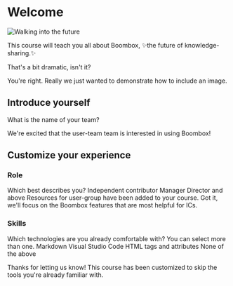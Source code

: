 # Welcome

![Walking into the future](future.jpg)

This course will teach you all about Boombox, ✨the future of knowledge-sharing.✨

<user-reply>That's a bit dramatic, isn't it?</user-reply>

You're right. Really we just wanted to demonstrate how to include an image.

## Introduce yourself

<short-text-question id='user-team'>
What is the name of your team?
</short-text-question>

We're excited that the <echo>user-team</echo> team is interested in using Boombox!

## Customize your experience

### Role

<single-select-question id='user-group'>
Which best describes you?
<choice value='ics'>Independent contributor</choice>
<choice value='managers'>Manager</choice>
<choice value='leaders'>Director and above</choice>
</single-select-question>

<show if='user-group is managers or user-group is leaders'>
Resources for <echo>user-group</echo> have been added to your course.
</show>

<show if='user-group is ics'>
Got it, we'll focus on the Boombox features that are most helpful for ICs.
</show>

### Skills

<multi-select-question id='known-skills'>
Which technologies are you already comfortable with? You can select more than one.
<choice value='markdown'>Markdown</choice>
<choice value='vscode'>Visual Studio Code</choice>
<choice value='tags'>HTML tags and attributes</choice>
<choice value='none'>None of the above</choice>
</multi-select-question>

Thanks for letting us know! This course has been customized to skip the tools you're already familiar with.
